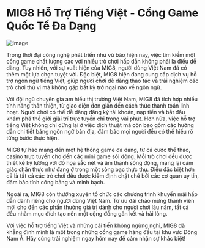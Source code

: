 # MIG8 Hỗ Trợ Tiếng Việt - Cổng Game Quốc Tế Đa Dạng

![Image](https://github.com/user-attachments/assets/bd51ea9f-0666-407b-a7a7-98ead6de688c)

Trong thời đại công nghệ phát triển như vũ bão hiện nay, việc tìm kiếm một cổng game chất lượng cao với nhiều trò chơi hấp dẫn không phải là điều dễ dàng. Tuy nhiên, với sự xuất hiện của MIG8, người dùng Việt Nam đã có thêm một lựa chọn tuyệt vời. Đặc biệt, MIG8 hiện đang cung cấp dịch vụ hỗ trợ ngôn ngữ tiếng Việt, giúp người chơi dễ dàng thao tác và trải nghiệm các trò chơi thú vị mà không gặp bất kỳ trở ngại nào về ngôn ngữ.

Với đội ngũ chuyên gia am hiểu thị trường Việt Nam, MIG8 đã tích hợp nhiều tính năng thân thiện, từ giao diện đơn giản đến cách thức thanh toán linh hoạt. Người chơi có thể dễ dàng đăng ký tài khoản, nạp tiền và bắt đầu khám phá thế giới giải trí trực tuyến chỉ trong vài phút. Hơn nữa, việc hỗ trợ tiếng Việt không chỉ dừng lại ở việc dịch thuật mà còn bao gồm các hướng dẫn chi tiết bằng ngôn ngữ bản địa, đảm bảo mọi người đều có thể hiểu rõ từng bước thực hiện.

MIG8 tự hào mang đến một hệ thống game đa dạng, từ cá cược thể thao, casino trực tuyến cho đến các mini game sôi động. Mỗi trò chơi đều được thiết kế kỹ lưỡng với đồ họa sắc nét và âm thanh sống động, mang lại cảm giác chân thực như đang ở trong một sòng bạc thực thụ. Điều đặc biệt hơn cả là tất cả các trò chơi đều được kiểm định chặt chẽ bởi các cơ quan uy tín, đảm bảo tính công bằng và minh bạch.

Ngoài ra, MIG8 còn thường xuyên tổ chức các chương trình khuyến mãi hấp dẫn dành riêng cho người dùng Việt Nam. Từ ưu đãi chào mừng thành viên mới cho đến các phần thưởng giá trị dành cho người chơi lâu năm, tất cả đều nhằm mục đích tạo nên một cộng đồng gắn kết và hài lòng.

Với việc hỗ trợ tiếng Việt và những cải tiến không ngừng nghỉ, MIG8 đã khẳng định mình là một trong những cổng game hàng đầu tại khu vực Đông Nam Á. Hãy cùng trải nghiệm ngay hôm nay để cảm nhận sự khác biệt!